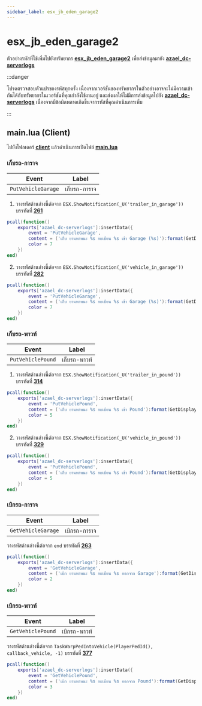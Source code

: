 ```yaml
---
sidebar_label: esx_jb_eden_garage2
---
```


# esx_jb_eden_garage2

ตัวอย่างรหัสที่ใช้เพิ่มไปยังทรัพยากร **[esx_jb_eden_garage2](https://github.com/TanguyOrtegat/esx_jb_eden_garage2)** เพื่อส่งข้อมูลมายัง **[azael_dc-serverlogs](../../index.md)**

:::danger

โปรดตรวจสอบตัวแปรของรหัสทุกครั้ง เนื่องจากเวอร์ชันของทรัพยากรในตัวอย่างอาจจะไม่มีความเข้ากันได้กับทรัพยากรในเวอร์ชันที่คุณกำลังใช้งานอยู่ และส่งผลให้ไม่มีการส่งข้อมูลไปยัง **[azael_dc-serverlogs](../../index.md)** เนื่องจากมีข้อผิดพลาดเกิดขึ้นจากรหัสที่คุณดำเนินการเพิ่ม

:::

## main.lua (Client)

ไปยังโฟลเดอร์ **[client](https://github.com/TanguyOrtegat/esx_jb_eden_garage2/tree/master/client)** แล้วดำเนินการเปิดไฟล์ **[main.lua](https://github.com/TanguyOrtegat/esx_jb_eden_garage2/blob/master/client/main.lua)**

### เก็บรถ-การาจ

| Event                                  | Label
|----------------------------------------|----------------------------------------
| `PutVehicleGarage`                     | เก็บรถ-การาจ

1. วางรหัสด้านล่างนี้ต่อจาก `ESX.ShowNotification(_U('trailer_in_garage'))` บรรทัดที่ **[261](https://github.com/TanguyOrtegat/esx_jb_eden_garage2/blob/master/client/main.lua#L261)**

```lua
pcall(function()
    exports['azael_dc-serverlogs']:insertData({
        event = 'PutVehicleGarage',
        content = ('เก็บ ยานพาหนะ %s ทะเบียน %s เข้า Garage (%s)'):format(GetDisplayNameFromVehicleModel(trailerProps.model), trailerProps.plate, garage_name),
        color = 7
    })
end)
```

2. วางรหัสด้านล่างนี้ต่อจาก `ESX.ShowNotification(_U('vehicle_in_garage'))` บรรทัดที่ **[282](https://github.com/TanguyOrtegat/esx_jb_eden_garage2/blob/master/client/main.lua#L282)**

```lua
pcall(function()
    exports['azael_dc-serverlogs']:insertData({
        event = 'PutVehicleGarage',
        content = ('เก็บ ยานพาหนะ %s ทะเบียน %s เข้า Garage (%s)'):format(GetDisplayNameFromVehicleModel(vehicleProps.model), vehicleProps.plate, garage_name),
        color = 7
    })
end)
```

### เก็บรถ-พาวท์

| Event                                  | Label
|----------------------------------------|----------------------------------------
| `PutVehiclePound`                      | เก็บรถ-พาวท์

1. วางรหัสด้านล่างนี้ต่อจาก `ESX.ShowNotification(_U('trailer_in_pound'))` บรรทัดที่ **[314](https://github.com/TanguyOrtegat/esx_jb_eden_garage2/blob/master/client/main.lua#L314)**

```lua
pcall(function()
    exports['azael_dc-serverlogs']:insertData({
        event = 'PutVehiclePound',
        content = ('เก็บ ยานพาหนะ %s ทะเบียน %s เข้า Pound'):format(GetDisplayNameFromVehicleModel(trailerProps.model), trailerProps.plate),
        color = 5
    })
end)
```

2. วางรหัสด้านล่างนี้ต่อจาก `ESX.ShowNotification(_U('vehicle_in_pound'))` บรรทัดที่ **[329](https://github.com/TanguyOrtegat/esx_jb_eden_garage2/blob/master/client/main.lua#L329)**

```lua
pcall(function()
    exports['azael_dc-serverlogs']:insertData({
        event = 'PutVehiclePound',
        content = ('เก็บ ยานพาหนะ %s ทะเบียน %s เข้า Pound'):format(GetDisplayNameFromVehicleModel(vehicleProps.model), vehicleProps.plate),
        color = 5
    })
end)
```

### เบิกรถ-การาจ

| Event                                  | Label
|----------------------------------------|----------------------------------------
| `GetVehicleGarage`                     | เบิกรถ-การาจ

วางรหัสด้านล่างนี้ต่อจาก `end` บรรทัดที่ **[263](https://github.com/TanguyOrtegat/esx_jb_eden_garage2/blob/master/client/main.lua#L363)**

```lua
pcall(function()
    exports['azael_dc-serverlogs']:insertData({
        event = 'GetVehicleGarage',
        content = ('เบิก ยานพาหนะ %s ทะเบียน %s ออกจาก Garage'):format(GetDisplayNameFromVehicleModel(vehicleProps.model), vehicleProps.plate),
        color = 2
    })
end)
```

### เบิกรถ-พาวท์

| Event                                  | Label
|----------------------------------------|----------------------------------------
| `GetVehiclePound`                      | เบิกรถ-พาวท์

วางรหัสด้านล่างนี้ต่อจาก `TaskWarpPedIntoVehicle(PlayerPedId(), callback_vehicle, -1)` บรรทัดที่ **[377](https://github.com/TanguyOrtegat/esx_jb_eden_garage2/blob/master/client/main.lua#L377)**

```lua
pcall(function()
    exports['azael_dc-serverlogs']:insertData({
        event = 'GetVehiclePound',
        content = ('เบิก ยานพาหนะ %s ทะเบียน %s ออกจาก Pound'):format(GetDisplayNameFromVehicleModel(vehicleProps.model), vehicleProps.plate),
        color = 3
    })
end)
```
